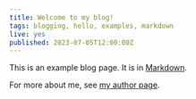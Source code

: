 ```yaml
---
title: Welcome to my blog!
tags: blogging, hello, examples, markdown
live: yes
published: 2023-07-05T12:00:00Z
---
```


This is an example blog page. It is in [Markdown][].

[Markdown]: https://daringfireball.net/projects/markdown/syntax

For more about me, see [my author page](/about).

